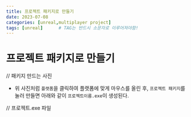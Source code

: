 ```yaml
---
title: 프로젝트 패키지로 만들기
date: 2023-07-08
categories: [unreal,multiplayer project]
tags: [unreal]		# TAG는 반드시 소문자로 이루어져야함!
---
```


프로젝트 패키지로 만들기
===============

// 패키지 만드는 사진

* 위 사진처럼 `플랫폼`을 클릭하여 플랫폼에 맞게 마우스를 올린 후, `프로젝트 패키지`를 눌러 만들면 아래와 같이 `프로젝트이름.exe`이 생성된다.

// 프로젝트.exe 파일